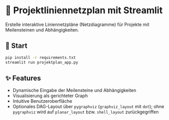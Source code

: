 # 📌 Projektliniennetzplan mit Streamlit

Erstelle interaktive Liniennetzpläne (Netzdiagramme) für Projekte mit Meilensteinen und Abhängigkeiten.

## 🚀 Start

```bash
pip install -r requirements.txt
streamlit run projektplan_app.py
```

## ✨ Features

- Dynamische Eingabe der Meilensteine und Abhängigkeiten
- Visualisierung als gerichteter Graph
- Intuitive Benutzeroberfläche
- Optionales DAG-Layout über `pygraphviz` (`graphviz_layout` mit `dot`); ohne `pygraphviz` wird auf `planar_layout` bzw. `shell_layout` zurückgegriffen
